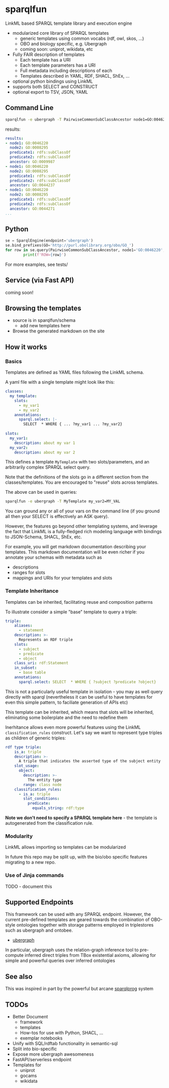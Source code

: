 # sparqlfun

LinkML based SPARQL template library and execution engine

 - modularized core library of SPARQL templates
    - generic templates using common vocabs (rdf, owl, skos, ...)
    - OBO and biology specific, e.g. Ubergraph
    - coming soon: uniprot, wikidata, etc
 - Fully FAIR description of templates
    - Each template has a URI
    - Each template parameters has a URI
    - Full metadata including descriptions of each
    - Templates described in YAML, RDF, SHACL, ShEx, ...
 - optional python bindings using LinkML
 - supports both SELECT and CONSTRUCT
 - optional export to TSV, JSON, YAML

## Command Line

```bash
sparqlfun -e ubergraph -T PairwiseCommonSubClassAncestor node1=GO:0046220 node2=GO:0008295
```

results:

```yaml
results:
- node1: GO:0046220
  node2: GO:0008295
  predicate1: rdfs:subClassOf
  predicate2: rdfs:subClassOf
  ancestor: GO:0009987
- node1: GO:0046220
  node2: GO:0008295
  predicate1: rdfs:subClassOf
  predicate2: rdfs:subClassOf
  ancestor: GO:0044237
- node1: GO:0046220
  node2: GO:0008295
  predicate1: rdfs:subClassOf
  predicate2: rdfs:subClassOf
  ancestor: GO:0044271
...
```

## Python

```python
se = SparqlEngine(endpoint='ubergraph')
se.bind_prefixes(GO='http://purl.obolibrary.org/obo/GO_')
for row in se.query(PairwiseCommonSubClassAncestor, node1='GO:0046220', node2='GO:0008295'):
        print(f'ROW={row}')
```

For more examples, see tests/

## Service (via Fast API)

coming soon!

## Browsing the templates

 - source is in sparqlfun/schema
     - add new templates here
 - Browse the generated markdown on the site


## How it works

### Basics

Templates are defined as YAML files following the LinkML schema.

A yaml file with a single template might look like this:

```yaml
classes:
  my template:
    slots:
      - my_var1
      - my_var2
    annotations:
      sparql.select: |-
        SELECT  * WHERE { ... ?my_var1 ... ?my_var2}
      
slots:
  my_var1:
    description: about my var 1
  my_var2:
    description: about my var 2
```      

This defines a template `MyTemplate` with two slots/parameters, and an
arbitrarily complex SPARQL select query.

Note that the definitions of the slots go in a different section from
the classes/templates. You are encouraged to "reuse" slots across templates.

The above can be used in queries:

```bash
sparqlfun -e ubergraph -T MyTemplate my_var2=MY_VAL
```

You can ground any or all of your vars on the command line (if you ground all then your SELECT is effectively an ASK query).

However, the features go beyond other templating systems, and leverage
the fact that LinkML is a fully-fledged rich modeling language with bindings to JSON-Schema, SHACL, ShEx, etc.

For example, you will get markdown documentation describing your templates. This markdown documentation will be even richer if you annotate your schemas with metadata such as

 - descriptions
 - ranges for slots
 - mappings and URIs for your templates and slots

### Template Inheritance

Templates can be inherited, facilitating reuse and composition patterns

To illustrate consider a simple "base" template to query a triple:

```yaml
triple:
    aliases:
      - statement
    description: >-
      Represents an RDF triple
    slots:
      - subject
      - predicate
      - object
    class_uri: rdf:Statement
    in_subset:
      - base table
    annotations:
      sparql.select: SELECT  * WHERE { ?subject ?predicate ?object}
```

This is not a particularly useful template in isolation - you may as
well query directly with sparql (nevertheless it can be useful to have
templates for even this simple pattern, to faciliate generation of
APIs etc)

This template can be inherited, which means that slots will be
inherited, eliminating some boilerplate and the need to redefine them

Inerhitance allows even more powerful features using the LinkML
`classification_rules` construct. Let's say we want to represent type
triples as children of generic triples:


```yaml
rdf type triple:
    is_a: triple
    description: >-
      A triple that indicates the asserted type of the subject entity
    slot_usage:
      object:
        description: >-
          The entity type
        range: class node
    classification_rules:
      - is_a: triple
        slot_conditions:
          predicate:
            equals_string: rdf:type
```            

**Note we don't need to specify a SPARQL template here** - the
template is autogenerated from the classification rule.

### Modularity

LinkML allows importing so templates can be modularized

In future this repo may be split up, with the bio/obo specific features migrating to a new repo.

### Use of Jinja commands

TODO - document this

## Supported Endpoints

This framework can be used with any SPARQL endpoint. However, the
current pre-defined templates are geared towards the combination of
OBO-style ontologies together with storage patterns employed in
triplestores such as ubergraph and ontobee.

 - [ubergraph](https://github.com/INCATools/ubergraph)

In particular, ubergraph uses the relation-graph inference tool to
pre-compute inferred direct triples from TBox existential axioms,
allowing for simple and powerful queries over inferred ontologies

## See also

This was inspired in part by the powerful but arcane [sparqlprog](https://github.com/cmungall/sparqlprog/) system

## TODOs

 - Better Document
     - framework
     - templates
     - How-tos for use with Python, SHACL, ...
     - exemplar notebooks
 - Unify with SQL/rdftab functionality in semantic-sql
 - Split into bio-specific
 - Expose more ubergraph awesomeness
 - FastAPI/serverless endpoint
 - Templates for
    - uniprot
    - gocams
    - wikidata

